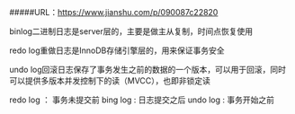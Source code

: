 #####URL：https://www.jianshu.com/p/090087c22820

binlog二进制日志是server层的，主要是做主从复制，时间点恢复使用

redo log重做日志是InnoDB存储引擎层的，用来保证事务安全

undo log回滚日志保存了事务发生之前的数据的一个版本，可以用于回滚，同时可以提供多版本并发控制下的读（MVCC），也即非锁定读


redo log ： 事务未提交前
bing log : 日志提交之后
undo log : 事务开始之前
